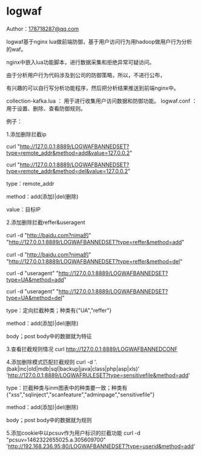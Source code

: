 ﻿# logwaf

Author：178718287@qq.com

logwaf基于nginx lua做前端防御，基于用户访问行为用hadoop做用户行为分析的waf。

nginx中嵌入lua功能脚本，进行数据采集和拒绝异常可疑访问。

由于分析用户行为代码涉及到公司的防御策略，所以，不进行公布，

有兴趣的可以自行写分析功能程序，然后把分析结果推送到前端nginx中。


collection-kafka.lua ： 用于进行收集用户访问数据和防御功能。
logwaf.conf ： 用于设置、删除、查看防御规则。


例子：

1.添加删除拦截ip

   curl "http://127.0.0.1:8889/LOGWAFBANNEDSET?type=remote_addr&method=add&value=127.0.0.2"
   
   curl "http://127.0.0.1:8889/LOGWAFBANNEDSET?type=remote_addr&method=del&value=127.0.0.2"
   
   type：remote_addr
   
   method：add(添加)|del(删除)
   
   value：目标IP
   
2.添加删除拦截reffer&useragent

   curl -d "http://baidu.com?nima的" "http://127.0.0.1:8889/LOGWAFBANNEDSET?type=reffer&method=add"
   
   curl -d "http://baidu.com?nima的" "http://127.0.0.1:8889/LOGWAFBANNEDSET?type=reffer&method=del"
   
   curl -d "useragent" "http://127.0.0.1:8889/LOGWAFBANNEDSET?type=UA&method=add"
   
   curl -d "useragent" "http://127.0.0.1:8889/LOGWAFBANNEDSET?type=UA&method=del"
   
   type：定向拦截种类；种类有{"UA","reffer"}
   
   method：add(添加)|del(删除)
   
   body；post body中的数据就为特征
   
3.查看拦截规则情况
   curl http://127.0.0.1:8889/LOGWAFBANNEDCONF
   
4.添加删除模式匹配拦截规则
   curl -d '.(bak|inc|old|mdb|sql|backup|java|class|php|asp|xls)' 'http://127.0.0.1:8889/LOGWAFRULESET?type=sensitivefile&method=add'
   
   type：拦截种类与inm图表中的种类要一致；种类有{"xss","sqlinject","scanfeature","adminpage","sensitivefile"}
   
   method：add(添加)|del(删除)
   
   body；post body中的数据就为规则
   
5.添加cookie中以pcsuv作为用户标识的拦截功能
   curl -d "pcsuv=1462322655025.a.305609700" 'http://192.168.236.95:80/LOGWAFBANNEDSET?type=userid&method=add'